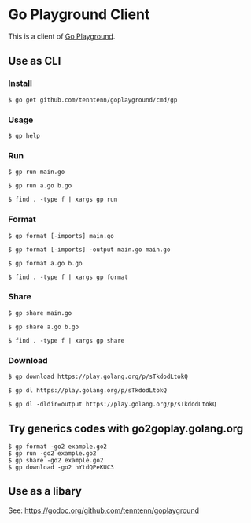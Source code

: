 # Go Playground Client

This is a client of [Go Playground](https://play.golang.org).

## Use as CLI

### Install

```
$ go get github.com/tenntenn/goplayground/cmd/gp
```

### Usage

```
$ gp help
```

### Run

```
$ gp run main.go
```

```
$ gp run a.go b.go
```

```
$ find . -type f | xargs gp run
```

### Format

```
$ gp format [-imports] main.go
```

```
$ gp format [-imports] -output main.go main.go
```

```
$ gp format a.go b.go
```

```
$ find . -type f | xargs gp format
```

### Share

```
$ gp share main.go
```

```
$ gp share a.go b.go
```

```
$ find . -type f | xargs gp share
```

### Download

```
$ gp download https://play.golang.org/p/sTkdodLtokQ
```

```
$ gp dl https://play.golang.org/p/sTkdodLtokQ
```

```
$ gp dl -dldir=output https://play.golang.org/p/sTkdodLtokQ
```

## Try generics codes with go2goplay.golang.org

```
$ gp format -go2 example.go2
$ gp run -go2 example.go2
$ gp share -go2 example.go2
$ gp download -go2 hYtdQPeKUC3
```

## Use as a libary

See: https://godoc.org/github.com/tenntenn/goplayground
